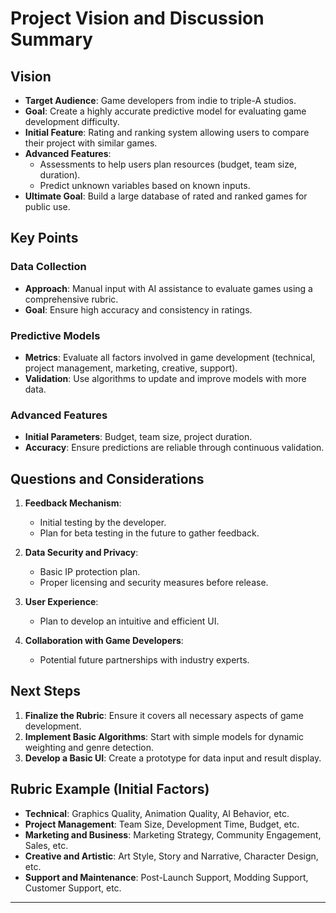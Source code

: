 
# Project Vision and Discussion Summary

## Vision
- **Target Audience**: Game developers from indie to triple-A studios.
- **Goal**: Create a highly accurate predictive model for evaluating game development difficulty.
- **Initial Feature**: Rating and ranking system allowing users to compare their project with similar games.
- **Advanced Features**:
  - Assessments to help users plan resources (budget, team size, duration).
  - Predict unknown variables based on known inputs.
- **Ultimate Goal**: Build a large database of rated and ranked games for public use.

## Key Points

### Data Collection
- **Approach**: Manual input with AI assistance to evaluate games using a comprehensive rubric.
- **Goal**: Ensure high accuracy and consistency in ratings.

### Predictive Models
- **Metrics**: Evaluate all factors involved in game development (technical, project management, marketing, creative, support).
- **Validation**: Use algorithms to update and improve models with more data.

### Advanced Features
- **Initial Parameters**: Budget, team size, project duration.
- **Accuracy**: Ensure predictions are reliable through continuous validation.

## Questions and Considerations

1. **Feedback Mechanism**:
   - Initial testing by the developer.
   - Plan for beta testing in the future to gather feedback.

2. **Data Security and Privacy**:
   - Basic IP protection plan.
   - Proper licensing and security measures before release.

3. **User Experience**:
   - Plan to develop an intuitive and efficient UI.

4. **Collaboration with Game Developers**:
   - Potential future partnerships with industry experts.

## Next Steps
1. **Finalize the Rubric**: Ensure it covers all necessary aspects of game development.
2. **Implement Basic Algorithms**: Start with simple models for dynamic weighting and genre detection.
3. **Develop a Basic UI**: Create a prototype for data input and result display.

## Rubric Example (Initial Factors)
- **Technical**: Graphics Quality, Animation Quality, AI Behavior, etc.
- **Project Management**: Team Size, Development Time, Budget, etc.
- **Marketing and Business**: Marketing Strategy, Community Engagement, Sales, etc.
- **Creative and Artistic**: Art Style, Story and Narrative, Character Design, etc.
- **Support and Maintenance**: Post-Launch Support, Modding Support, Customer Support, etc.

---

